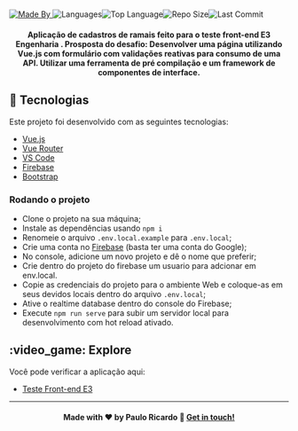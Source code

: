 <h1 align="center">
</h1><a href="https://www.linkedin.com/in/paulor8bit//"><img alt="Made By" src="https://img.shields.io/static/v1?label=Made%20By&amp;message=paulo%20ricardo&amp;color=orange&amp;style=for-the-badge"> </a><img alt="Languages" src="https://img.shields.io/github/languages/count/paulor8bit/testeFronend3E?style=for-the-badge"><img alt="Top Language" src="https://img.shields.io/github/languages/top/paulor8bit/testeFronend3E?style=for-the-badge"><img alt="Repo Size" src="https://img.shields.io/github/repo-size/paulor8bit/testeFronend3E?style=for-the-badge"><img alt="Last Commit" src="https://img.shields.io/github/last-commit/paulor8bit/testeFronend3E?style=for-the-badge">
<h4 align="center">Aplicação de cadastros de ramais feito para o teste front-end E3 Engenharia  .
Prosposta do desafio: Desenvolver uma página utilizando Vue.js com formulário com validações reativas para consumo de uma API. Utilizar uma ferramenta de pré compilação e um framework de componentes de interface.
</h4>

## :rocket: Tecnologias

Este projeto foi desenvolvido com as seguintes tecnologias:

* [Vue.js](https://vuejs.org/)
* [Vue Router](https://router.vuejs.org/)
* [VS Code](https://code.visualstudio.com/)
* [Firebase](https://firebase.google.com/)
* [Bootstrap](https://getbootstrap.com/)



### Rodando o projeto

- Clone o projeto na sua máquina;
- Instale as dependências usando `npm i`
- Renomeie o arquivo `.env.local.example` para `.env.local`;
- Crie uma conta no [Firebase](https://firebase.google.com/) (basta ter uma conta do Google);
- No console, adicione um novo projeto e dê o nome que preferir;
- Crie dentro do projeto do firebase um usuario para adcionar em env.local.
- Copie as credenciais do projeto para o ambiente Web e coloque-as em seus devidos locais dentro do arquivo `.env.local`;
- Ative o realtime database dentro do console do Firebase;
- Execute `npm run serve` para subir um servidor local para desenvolvimento com hot reload ativado.

## :video\_game: Explore

Você pode verificar a aplicação aqui:

* [Teste Front-end E3](http://testefrontende3-pauloricardo.surge.sh/)


- - -

<h4 align="center">Made with ♥ by Paulo Ricardo 👋 <a href="https://www.linkedin.com/in/paulor8bit//" target="_blank">Get in touch!</a>
</h4>
